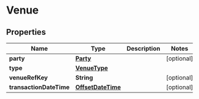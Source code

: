 # Venue

## Properties
Name | Type | Description | Notes
------------ | ------------- | ------------- | -------------
**party** | [**Party**](Party.md) |  |  [optional]
**type** | [**VenueType**](VenueType.md) |  | 
**venueRefKey** | **String** |  |  [optional]
**transactionDateTime** | [**OffsetDateTime**](OffsetDateTime.md) |  |  [optional]

